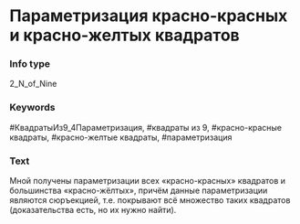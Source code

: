 # Параметризация красно-красных и красно-желтых квадратов
### Info type
2_N_of_Nine
### Keywords
#КвадратыИз9_4Параметризация, #квадраты из 9, #красно-красные квадраты, #красно-желтые квадраты, #параметризация
### Text
Мной получены параметризации всех «красно-красных» квадратов и большинства «красно-жёлтых», причём данные параметризации являются сюръекцией, т.е. покрывают всё множество таких квадратов (доказательства есть, но их нужно найти).